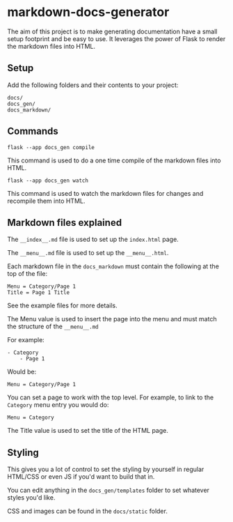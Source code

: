# markdown-docs-generator

The aim of this project is to make generating documentation have a small setup footprint and be easy to use.
It leverages the power of Flask to render the markdown files into HTML.

## Setup

Add the following folders and their contents to your project:

```text
docs/
docs_gen/
docs_markdown/
```

## Commands

```text
flask --app docs_gen compile
```
This command is used to do a one time compile of the markdown files into HTML.

```text
flask --app docs_gen watch
```

This command is used to watch the markdown files for changes and recompile them into HTML.

## Markdown files explained

The `__index__.md` file is used to set up the `index.html` page.

The `__menu__.md` file is used to set up the `__menu__.html`.

Each markdown file in the `docs_markdown` must contain the following at the top of the file:

```text
Menu = Category/Page 1
Title = Page 1 Title
```

See the example files for more details.

The Menu value is used to insert the page into the menu and must match the structure of the `__menu__.md`

For example:

```text
- Category
    - Page 1
```

Would be:

```text
Menu = Category/Page 1
```

You can set a page to work with the top level. For example, to link to the `Category` menu entry you would do:

```text
Menu = Category
```

The Title value is used to set the title of the HTML page.

## Styling

This gives you a lot of control to set the styling by yourself in regular HTML/CSS or even JS if you'd want to build that in.

You can edit anything in the `docs_gen/templates` folder to set whatever styles you'd like.

CSS and images can be found in the `docs/static` folder.
